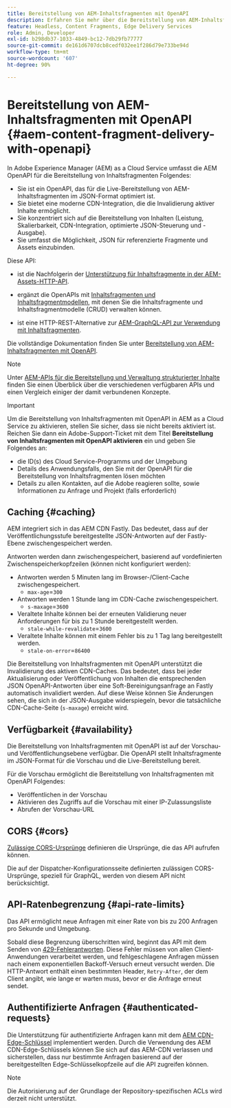 ```yaml
---
title: Bereitstellung von AEM-Inhaltsfragmenten mit OpenAPI
description: Erfahren Sie mehr über die Bereitstellung von AEM-Inhaltsfragmenten mit OpenAPI
feature: Headless, Content Fragments, Edge Delivery Services
role: Admin, Developer
exl-id: b298db37-1033-4849-bc12-7db29fb77777
source-git-commit: de161d6707dcb8cedf032ee1f286d79e733be94d
workflow-type: tm+mt
source-wordcount: '607'
ht-degree: 90%

---
```



# Bereitstellung von AEM-Inhaltsfragmenten mit OpenAPI {#aem-content-fragment-delivery-with-openapi}

In Adobe Experience Manager (AEM) as a Cloud Service umfasst die AEM OpenAPI für die Bereitstellung von Inhaltsfragmenten Folgendes:

* Sie ist ein OpenAPI, das für die Live-Bereitstellung von AEM-Inhaltsfragmenten im JSON-Format optimiert ist.
* Sie bietet eine moderne CDN-Integration, die die Invalidierung aktiver Inhalte ermöglicht.
* Sie konzentriert sich auf die Bereitstellung von Inhalten (Leistung, Skalierbarkeit, CDN-Integration, optimierte JSON-Steuerung und -Ausgabe).
* Sie umfasst die Möglichkeit, JSON für referenzierte Fragmente und Assets einzubinden.

Diese API:

* ist die Nachfolgerin der [Unterstützung für Inhaltsfragmente in der AEM-Assets-HTTP-API](/help/assets/content-fragments/assets-api-content-fragments.md).

* ergänzt die OpenAPIs mit [Inhaltsfragmenten und Inhaltsfragmentmodellen](/help/headless/content-fragment-openapis.md), mit denen Sie die Inhaltsfragmente und Inhaltsfragmentmodelle (CRUD) verwalten können.

* ist eine HTTP-REST-Alternative zur [AEM-GraphQL-API zur Verwendung mit Inhaltsfragmenten](/help/headless/graphql-api/content-fragments.md).

Die vollständige Dokumentation finden Sie unter [Bereitstellung von AEM-Inhaltsfragmenten mit OpenAPI](https://developer.adobe.com/experience-cloud/experience-manager-apis/api/stable/contentfragments/delivery/?lang=de).

>[!NOTE]
>
>Unter [AEM-APIs für die Bereitstellung und Verwaltung strukturierter Inhalte](/help/headless/apis-headless-and-content-fragments.md) finden Sie einen Überblick über die verschiedenen verfügbaren APIs und einen Vergleich einiger der damit verbundenen Konzepte.

>[!IMPORTANT]
>
>Um die Bereitstellung von Inhaltsfragmenten mit OpenAPI in AEM as a Cloud Service zu aktivieren, stellen Sie sicher, dass sie nicht bereits aktiviert ist. Reichen Sie dann ein Adobe-Support-Ticket mit dem Titel **Bereitstellung von Inhaltsfragmenten mit OpenAPI aktivieren** ein und geben Sie Folgendes an:
>
>* die ID(s) des Cloud Service-Programms und der Umgebung
>* Details des Anwendungsfalls, den Sie mit der OpenAPI für die Bereitstellung von Inhaltsfragmenten lösen möchten
>* Details zu allen Kontakten, auf die Adobe reagieren sollte, sowie Informationen zu Anfrage und Projekt (falls erforderlich)

## Caching {#caching}

AEM integriert sich in das AEM CDN Fastly. Das bedeutet, dass auf der Veröffentlichungsstufe bereitgestellte JSON-Antworten auf der Fastly-Ebene zwischengespeichert werden.

Antworten werden dann zwischengespeichert, basierend auf vordefinierten Zwischenspeicherkopfzeilen (können nicht konfiguriert werden):

* Antworten werden 5 Minuten lang im Browser-/Client-Cache zwischengespeichert.
   * `max-age`=`300`
* Antworten werden 1 Stunde lang im CDN-Cache zwischengespeichert.
   * `s-maxage`=`3600`
* Veraltete Inhalte können bei der erneuten Validierung neuer Anforderungen für bis zu 1 Stunde bereitgestellt werden.
   * `stale-while-revalidate`=`3600`
* Veraltete Inhalte können mit einem Fehler bis zu 1 Tag lang bereitgestellt werden.
   * `stale-on-error`=`86400`

Die Bereitstellung von Inhaltsfragmenten mit OpenAPI unterstützt die Invalidierung des aktiven CDN-Caches. Das bedeutet, dass bei jeder Aktualisierung oder Veröffentlichung von Inhalten die entsprechenden JSON OpenAPI-Antworten über eine Soft-Bereinigungsanfrage an Fastly automatisch invalidiert werden. Auf diese Weise können Sie Änderungen sehen, die sich in der JSON-Ausgabe widerspiegeln, bevor die tatsächliche CDN-Cache-Seite (`s-maxage`) erreicht wird.

## Verfügbarkeit {#availability}

Die Bereitstellung von Inhaltsfragmenten mit OpenAPI ist auf der Vorschau- und Veröffentlichungsebene verfügbar. Die OpenAPI stellt Inhaltsfragmente im JSON-Format für die Vorschau und die Live-Bereitstellung bereit.

Für die Vorschau ermöglicht die Bereitstellung von Inhaltsfragmenten mit OpenAPI Folgendes:

* Veröffentlichen in der Vorschau
* Aktivieren des Zugriffs auf die Vorschau mit einer IP-Zulassungsliste
* Abrufen der Vorschau-URL

## CORS {#cors}

[Zulässige CORS-Ursprünge](/help/headless/deployment/cross-origin-resource-sharing.md) definieren die Ursprünge, die das API aufrufen können.

Die auf der Dispatcher-Konfigurationsseite definierten zulässigen CORS-Ursprünge, speziell für GraphQL, werden von diesem API nicht berücksichtigt.

## API-Ratenbegrenzung {#api-rate-limits}

Das API ermöglicht neue Anfragen mit einer Rate von bis zu 200 Anfragen pro Sekunde und Umgebung.

Sobald diese Begrenzung überschritten wird, beginnt das API mit dem Senden von [429-Fehlerantworten](https://www.rfc-editor.org/rfc/rfc6585#section-4). Diese Fehler müssen von allen Client-Anwendungen verarbeitet werden, und fehlgeschlagene Anfragen müssen nach einem exponentiellen Backoff-Versuch erneut versucht werden. Die HTTP-Antwort enthält einen bestimmten Header, `Retry-After`, der dem Client angibt, wie lange er warten muss, bevor er die Anfrage erneut sendet.

## Authentifizierte Anfragen {#authenticated-requests}

Die Unterstützung für authentifizierte Anfragen kann mit dem [AEM CDN-Edge-Schlüssel](/help/implementing/dispatcher/cdn-credentials-authentication.md) implementiert werden. Durch die Verwendung des AEM CDN-Edge-Schlüssels können Sie sich auf das AEM-CDN verlassen und sicherstellen, dass nur bestimmte Anfragen basierend auf der bereitgestellten Edge-Schlüsselkopfzeile auf die API zugreifen können.

>[!NOTE]
>
>Die Autorisierung auf der Grundlage der Repository-spezifischen ACLs wird derzeit nicht unterstützt.

<!-- 
## Limitations {#limitations}
-->

